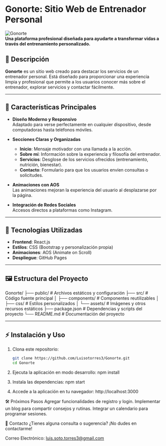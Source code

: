 # Gonorte: Sitio Web de Entrenador Personal

![Gonorte](https://via.placeholder.com/1200x600?text=Imagen+Representativa)  
**Una plataforma profesional diseñada para ayudarte a transformar vidas a través del entrenamiento personalizado.**

## 📖 Descripción

**Gonorte** es un sitio web creado para destacar los servicios de un entrenador personal. Está diseñado para proporcionar una experiencia limpia y profesional que permite a los usuarios conocer más sobre el entrenador, explorar servicios y contactar fácilmente.

---

## 🌟 Características Principales

- **Diseño Moderno y Responsivo**  
  Adaptado para verse perfectamente en cualquier dispositivo, desde computadoras hasta teléfonos móviles.

- **Secciones Claras y Organizadas**  
  - **Inicio**: Mensaje motivador con una llamada a la acción.  
  - **Sobre mí**: Información sobre la experiencia y filosofía del entrenador.  
  - **Servicios**: Desglose de los servicios ofrecidos (entrenamiento, nutrición, bienestar).  
  - **Contacto**: Formulario para que los usuarios envíen consultas o solicitudes.

- **Animaciones con AOS**  
  Las animaciones mejoran la experiencia del usuario al desplazarse por la página.

- **Integración de Redes Sociales**  
  Accesos directos a plataformas como Instagram.

---

## 🚀 Tecnologías Utilizadas

- **Frontend**: React.js  
- **Estilos**: CSS (Bootstrap y personalización propia)  
- **Animaciones**: AOS (Animate on Scroll)  
- **Despliegue**: GitHub Pages

---

## 🖼️ Estructura del Proyecto

Gonorte/ ├── public/ # Archivos estáticos y configuración ├── src/ # Código fuente principal │ ├── components/ # Componentes reutilizables │ ├── css/ # Estilos personalizados │ └── assets/ # Imágenes y otros recursos estáticos ├── package.json # Dependencias y scripts del proyecto └── README.md # Documentación del proyecto

---

## ⚡ Instalación y Uso

1. Clona este repositorio:
   ```bash
   git clone https://github.com/Luisotorres3/Gonorte.git
   cd Gonorte

2. Ejecuta la aplicación en modo desarrollo:
   npm install

3. Instala las dependencias:
   npm start

4. Accede a la aplicación en tu navegador:
   http://localhost:3000


🛠️ Próximos Pasos
Agregar funcionalidades de registro y login.
Implementar un blog para compartir consejos y rutinas.
Integrar un calendario para programar sesiones.

📩 Contacto
¿Tienes alguna consulta o sugerencia? ¡No dudes en contactarme!

Correo Electrónico: luis.soto.torres3@gmail.com



